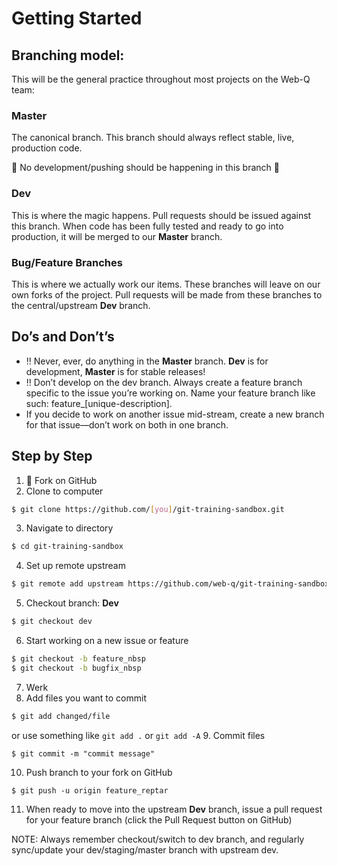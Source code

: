 # Getting Started  ## Branching model:This will be the general practice throughout most projects on the Web-Q team:### MasterThe canonical branch. This branch should always reflect stable, live, production code.:no_entry_sign: No development/pushing should be happening in this branch :no_entry_sign:### DevThis is where the magic happens. Pull requests should be issued against this branch. When code has been fully tested and ready to go into production, it will be merged to our **Master** branch.### Bug/Feature BranchesThis is where we actually work our items. These branches will leave on our own forks of the project. Pull requests will be made from these branches to the central/upstream **Dev** branch.## Do’s and Don’t’s* :bangbang: Never, ever, do anything in the **Master** branch. **Dev** is for development, **Master** is for stable releases!* :bangbang: Don’t develop on the dev branch. Always create a feature branch specific to the issue you’re working on. Name your feature branch like such: feature_[unique-description].* If you decide to work on another issue mid-stream, create a new branch for that issue&mdash;don’t work on both in one branch.## Step by Step1. :fork_and_knife: Fork on GitHub2. Clone to computer```bash$ git clone https://github.com/[you]/git-training-sandbox.git```3. Navigate to directory```bash$ cd git-training-sandbox```4. Set up remote upstream```bash$ git remote add upstream https://github.com/web-q/git-training-sandbox.git```5. Checkout branch: **Dev**```bash$ git checkout dev```6. Start working on a new issue or feature```bash$ git checkout -b feature_nbsp$ git checkout -b bugfix_nbsp```7. Werk8. Add files you want to commit```bash$ git add changed/file```or use something like `git add .` or `git add -A`9. Commit files```$ git commit -m "commit message"```10. Push branch to your fork on GitHub```$ git push -u origin feature_reptar```11. When ready to move into the upstream **Dev** branch, issue a pull request for your feature branch (click the Pull Request button on GitHub)NOTE: Always remember checkout/switch to dev branch, and regularly sync/update your dev/staging/master branch with upstream dev.